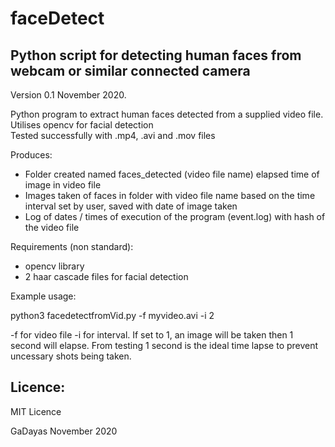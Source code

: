 # faceDetect
## Python script for detecting human faces from webcam or similar connected camera

Version 0.1 November 2020.

Python program to extract human faces detected from a supplied video file. Utilises opencv for facial detection  
Tested successfully with .mp4, .avi and .mov files

Produces: 

- Folder created named faces_detected (video file name) elapsed time of image in video file 
- Images taken of faces in folder with video file name based on the time interval set by user, saved with date of image taken
- Log of dates / times of execution of the program (event.log) with hash of the video file

Requirements (non standard):  
- opencv library 
- 2 haar cascade files for facial detection

Example usage:  

python3 facedetectfromVid.py -f myvideo.avi -i 2

-f for video file
-i for interval. If set to 1, an image will be taken then 1 second will elapse.  From testing 1 second is the ideal time lapse to prevent uncessary shots being taken.  

## Licence:

MIT Licence

GaDayas November 2020 

